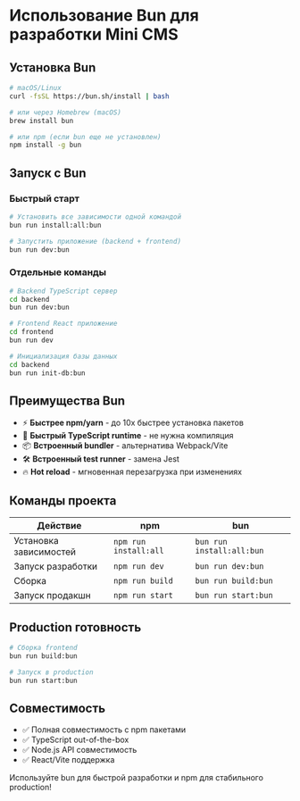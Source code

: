 # Использование Bun для разработки Mini CMS

## Установка Bun

```bash
# macOS/Linux
curl -fsSL https://bun.sh/install | bash

# или через Homebrew (macOS)
brew install bun

# или npm (если bun еще не установлен)
npm install -g bun
```

## Запуск с Bun

### Быстрый старт
```bash
# Установить все зависимости одной командой
bun run install:all:bun

# Запустить приложение (backend + frontend)
bun run dev:bun
```

### Отдельные команды

```bash
# Backend TypeScript сервер
cd backend
bun run dev:bun

# Frontend React приложение  
cd frontend
bun run dev

# Инициализация базы данных
cd backend
bun run init-db:bun
```

## Преимущества Bun

- ⚡ **Быстрее npm/yarn** - до 10x быстрее установка пакетов
- 🚀 **Быстрый TypeScript runtime** - не нужна компиляция
- 📦 **Встроенный bundler** - альтернатива Webpack/Vite
- 🛠 **Встроенный test runner** - замена Jest
- 🔥 **Hot reload** - мгновенная перезагрузка при изменениях

## Команды проекта

| Действие | npm | bun |
|----------|-----|-----|
| Установка зависимостей | `npm run install:all` | `bun run install:all:bun` |
| Запуск разработки | `npm run dev` | `bun run dev:bun` |
| Сборка | `npm run build` | `bun run build:bun` |
| Запуск продакшн | `npm run start` | `bun run start:bun` |

## Production готовность

```bash
# Сборка frontend
bun run build:bun

# Запуск в production
bun run start:bun
```

## Совместимость

- ✅ Полная совместимость с npm пакетами
- ✅ TypeScript out-of-the-box
- ✅ Node.js API совместимость
- ✅ React/Vite поддержка

Используйте bun для быстрой разработки и npm для стабильного production! 